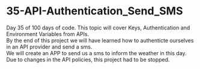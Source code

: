 # 35-API-Authentication_Send_SMS
Day 35 of 100 days of code. This topic will cover Keys, Authentication and Environment Variables from APIs.\
By the end of this project we will have learned how to authenticte ourselves in an API provider and send a sms.\
We will create an APP to send us a sms to inform the weather in this day. 
Due to changes in the API policies, this project had to be stopped.

